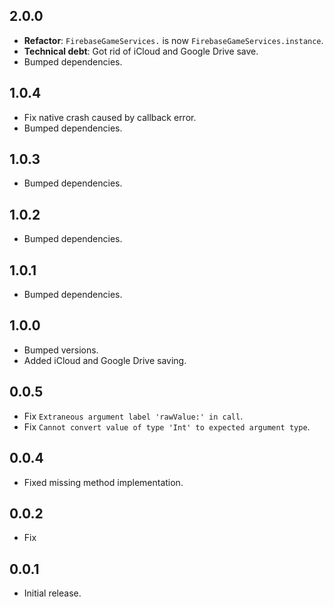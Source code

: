 ## 2.0.0
* **Refactor**: `FirebaseGameServices.` is now `FirebaseGameServices.instance`.
* **Technical debt**: Got rid of iCloud and Google Drive save.
* Bumped dependencies.

## 1.0.4
* Fix native crash caused by callback error.
* Bumped dependencies.

## 1.0.3
- Bumped dependencies.

## 1.0.2
- Bumped dependencies.

## 1.0.1
- Bumped dependencies.

## 1.0.0
- Bumped versions.
- Added iCloud and Google Drive saving.

## 0.0.5
- Fix `Extraneous argument label 'rawValue:' in call`.
- Fix `Cannot convert value of type 'Int' to expected argument type`.

## 0.0.4
- Fixed missing method implementation. 

## 0.0.2
- Fix

## 0.0.1
- Initial release.
